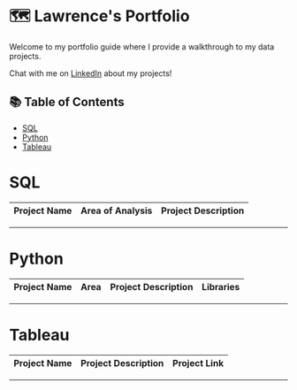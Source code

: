 # 🗺 Lawrence's Portfolio

Welcome to my portfolio guide where I provide a walkthrough to my data projects.

Chat with me on [LinkedIn](https://www.linkedin.com/in/lawrence-t-maguranye-867342162/) about my projects!

## 📚 Table of Contents
- [SQL](#sql)
- [Python](#python)
- [Tableau](#tableau)

# SQL

| Project Name | Area of Analysis | Project Description | 
|---|---|---|
 
 
***

# Python

| Project Name | Area | Project Description | Libraries |    
|---|---|---|---|
 

***

# Tableau

| Project Name | Project Description | Project Link |
|---|---|---|


***

